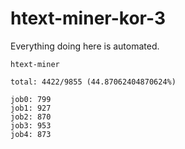 # htext-miner-kor-3

Everything doing here is automated.

```
htext-miner

total: 4422/9855 (44.87062404870624%)

job0: 799
job1: 927
job2: 870
job3: 953
job4: 873
```
